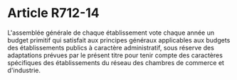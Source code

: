 # Article R712-14

L'assemblée générale de chaque établissement vote chaque année un budget primitif qui satisfait aux principes généraux applicables aux budgets des établissements publics à caractère administratif, sous réserve des adaptations prévues par le présent titre pour tenir compte des caractères spécifiques des établissements du réseau des chambres de commerce et d'industrie.